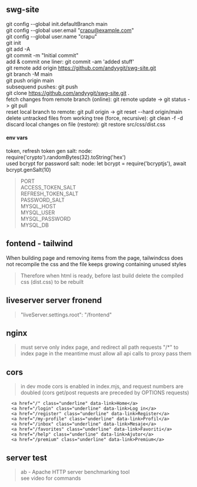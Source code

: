 ## swg-site

git config --global init.defaultBranch main  
git config --global user.email "crapu@example.com"  
git config --global user.name "crapu"  
git init  
git add -A  
git commit -m "Initial commit"  
add & commit one liner: git commit -am 'added stuff'  
git remote add origin https://github.com/andyygit/swg-site.git  
git branch -M main  
git push origin main  
subsequend pushes: git push  
git clone https://github.com/andyygit/swg-site.git .  
fetch changes from remote branch (online): git remote update -> git status -> git pull  
reset local branch to remote: git pull origin -> git reset --hard origin/main  
delete untracked files from working tree (force, recursive): git clean -f -d  
discard local changes on file (restore): git restore src/css/dist.css

#### env vars

token, refresh token gen salt: node: require('crypto').randomBytes(32).toString('hex')  
used bcrypt for password salt: node: let bcrypt = require('bcryptjs'), await bcrypt.genSalt(10)

> PORT  
> ACCESS_TOKEN_SALT  
> REFRESH_TOKEN_SALT  
> PASSWORD_SALT  
> MYSQL_HOST  
> MYSQL_USER  
> MYSQL_PASSWORD  
> MYSQL_DB

## fontend - tailwind

When building page and removing items from the page, tailwindcss does not recompile the css and the file keeps growing containing unused styles

> Therefore when html is ready, before last build delete the compiled css (dist.css) to be rebuilt

## liveserver server fronend

> "liveServer.settings.root": "/frontend"

## nginx

> must serve only index page, and redirect all path requests "/\*" to index page
> in the meantime must allow all api calls to proxy pass them

## cors

> in dev mode cors is enabled in index.mjs, and request numbers are doubled (cors get/post requests are preceded by OPTIONS requests)

      <a href="/" class="underline" data-link>Home</a>
      <a href="/login" class="underline" data-link>Log in</a>
      <a href="/register" class="underline" data-link>Register</a>
      <a href="/my-profile" class="underline" data-link>Profil</a>
      <a href="/inbox" class="underline" data-link>Mesaje</a>
      <a href="/favorites" class="underline" data-link>Favoriti</a>
      <a href="/help" class="underline" data-link>Ajutor</a>
      <a href="/premium" class="underline" data-link>Premium</a>

## server test

> ab - Apache HTTP server benchmarking tool  
> see video for commands
